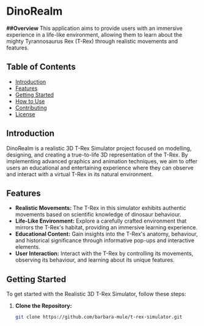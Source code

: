 # DinoRealm
**##Overview**
This application aims to provide users with an immersive experience in a life-like environment, allowing them to learn about the mighty Tyrannosaurus Rex (T-Rex) through realistic movements and features.

## Table of Contents

- [Introduction](#introduction)
- [Features](#features)
- [Getting Started](#getting-started)
- [How to Use](#how-to-use)
- [Contributing](#contributing)
- [License](#license)

## Introduction

DinoRealm is a realistic 3D T-Rex Simulator project focused on modelling, designing, and creating a true-to-life 3D representation of the T-Rex. By implementing advanced graphics and animation techniques, we aim to offer users an educational and entertaining experience where they can observe and interact with a virtual T-Rex in its natural environment.

## Features

- **Realistic Movements:** The T-Rex in this simulator exhibits authentic movements based on scientific knowledge of dinosaur behaviour.
- **Life-Like Environment:** Explore a carefully crafted environment that mirrors the T-Rex's habitat, providing an immersive learning experience.
- **Educational Content:** Gain insights into the T-Rex's anatomy, behaviour, and historical significance through informative pop-ups and interactive elements.
- **User Interaction:** Interact with the T-Rex by controlling its movements, observing its behaviour, and learning about its unique features.

## Getting Started

To get started with the Realistic 3D T-Rex Simulator, follow these steps:

1. **Clone the Repository:**
   ```bash
   git clone https://github.com/barbara-mule/t-rex-simulator.git

